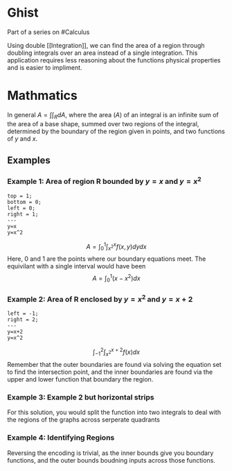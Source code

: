 # Ghist
Part of a series on #Calculus 

Using double [[Integration]], we can find the area of a region through doubling integrals over an area instead of a single integration. This application requires less reasoning about the functions physical properties and is easier to impliment.

# Mathmatics
In general $A=\int\int_RdA$, where the area ($A$) of an integral is an infinite sum of the area of a base shape, summed over two regions of the integral, determined by the boundary of the region given in points, and two functions of $y$ and $x$.

## Examples
### Example 1: Area of region R bounded by $y=x$ and $y=x^2$
```desmos-graph
top = 1;
bottom = 0;
left = 0;
right = 1;
---
y=x
y=x^2
```
$$A=\int_0^1\int_{x^2}^{x}{f(x,y)}dydx$$Here, 0 and 1 are the points where our boundary equations meet. The equivilant with a single interval would have been $$A=\int_0^1(x-x^2)dx$$
### Example 2: Area of R enclosed by $y=x^2$ and $y=x+2$
```desmos-graph
left = -1;
right = 2;
---
y=x+2
y=x^2
```
$$\int_{-1}^{2}\int_{x^2}^{x+2}{f(x)dx}$$Remember that the outer boundaries are found via solving the equation set to find the intersection point, and the inner boundaries are found via the upper and lower function that boundary the region.

### Example 3: Example 2 but horizontal strips
For this solution, you would split the function into two integrals to deal with the regions of the graphs across serperate quadrants

### Example 4: Identifying Regions
Reversing the encoding is trivial, as the inner bounds give you boundary functions, and the outer bounds boudning inputs across those functions.
